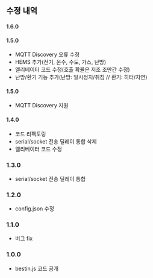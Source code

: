 ## 수정 내역

#### 1.6.0

#### 1.5.0

* MQTT Discovery 오류 수정
* HEMS 추가(전기, 온수, 수도, 가스, 난방)
* 엘리베이터 코드 수정(호출 확율은 저조 조만간 수정)
* 난방/환기 기능 추가(난방: 일시정지/취침 // 환기: 히터/자연)

#### 1.5.0

* MQTT Discovery 지원

#### 1.4.0

* 코드 리팩토링
* serial/socket 전송 딜레이 통합 삭제
* 엘리베이터 코드 수정

### 1.3.0

* serial/socket 전송 딜레이 통합

### 1.2.0

* config.json 수정

### 1.1.0

* 버그 fix

### 1.0.0

* bestin.js 코드 공개
